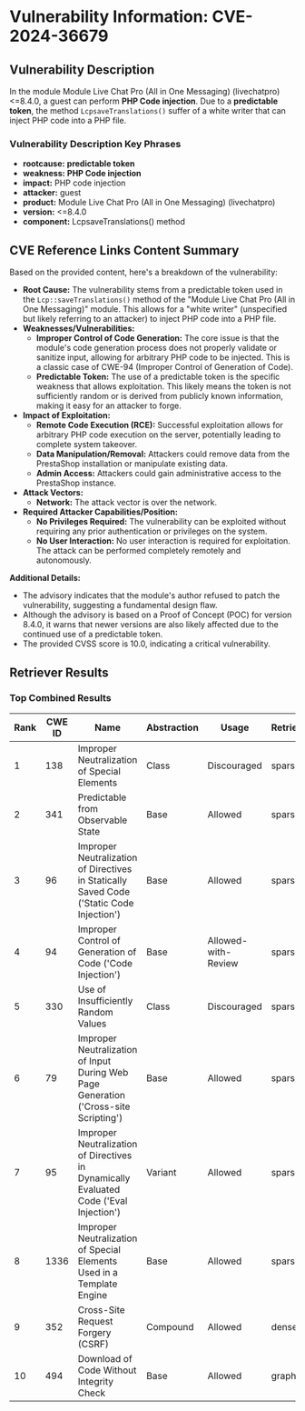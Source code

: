 # Vulnerability Information: CVE-2024-36679

## Vulnerability Description
In the module Module Live Chat Pro (All in One Messaging) (livechatpro) <=8.4.0, a guest can perform **PHP Code injection**. Due to a **predictable token**, the method `LcpsaveTranslations()` suffer of a white writer that can inject PHP code into a PHP file.

### Vulnerability Description Key Phrases
- **rootcause:** **predictable token**
- **weakness:** **PHP Code injection**
- **impact:** PHP code injection
- **attacker:** guest
- **product:** Module Live Chat Pro (All in One Messaging) (livechatpro)
- **version:** <=8.4.0
- **component:** LcpsaveTranslations() method

## CVE Reference Links Content Summary
Based on the provided content, here's a breakdown of the vulnerability:

*   **Root Cause:** The vulnerability stems from a predictable token used in the `Lcp::saveTranslations()` method of the "Module Live Chat Pro (All in One Messaging)" module. This allows for a "white writer" (unspecified but likely referring to an attacker) to inject PHP code into a PHP file.
*   **Weaknesses/Vulnerabilities:**
    *   **Improper Control of Code Generation:** The core issue is that the module's code generation process does not properly validate or sanitize input, allowing for arbitrary PHP code to be injected. This is a classic case of CWE-94 (Improper Control of Generation of Code).
    *   **Predictable Token:** The use of a predictable token is the specific weakness that allows exploitation. This likely means the token is not sufficiently random or is derived from publicly known information, making it easy for an attacker to forge.
*   **Impact of Exploitation:**
    *   **Remote Code Execution (RCE):** Successful exploitation allows for arbitrary PHP code execution on the server, potentially leading to complete system takeover.
    *   **Data Manipulation/Removal:** Attackers could remove data from the PrestaShop installation or manipulate existing data.
    *   **Admin Access:** Attackers could gain administrative access to the PrestaShop instance.
*   **Attack Vectors:**
    *   **Network:** The attack vector is over the network.
*   **Required Attacker Capabilities/Position:**
    *   **No Privileges Required:** The vulnerability can be exploited without requiring any prior authentication or privileges on the system.
    *   **No User Interaction:** No user interaction is required for exploitation. The attack can be performed completely remotely and autonomously.

**Additional Details:**

*   The advisory indicates that the module's author refused to patch the vulnerability, suggesting a fundamental design flaw.
*   Although the advisory is based on a Proof of Concept (POC) for version 8.4.0, it warns that newer versions are also likely affected due to the continued use of a predictable token.
*   The provided CVSS score is 10.0, indicating a critical vulnerability.

## Retriever Results

### Top Combined Results

| Rank | CWE ID | Name | Abstraction | Usage  | Retrievers | Individual Scores |
|------|--------|------|-------------|-------|------------|-------------------|
| 1 | 138 | Improper Neutralization of Special Elements | Class | Discouraged | sparse | 0.264 |
| 2 | 341 | Predictable from Observable State | Base | Allowed | sparse | 0.260 |
| 3 | 96 | Improper Neutralization of Directives in Statically Saved Code ('Static Code Injection') | Base | Allowed | sparse | 0.259 |
| 4 | 94 | Improper Control of Generation of Code ('Code Injection') | Base | Allowed-with-Review | sparse | 0.255 |
| 5 | 330 | Use of Insufficiently Random Values | Class | Discouraged | sparse | 0.253 |
| 6 | 79 | Improper Neutralization of Input During Web Page Generation ('Cross-site Scripting') | Base | Allowed | sparse | 0.252 |
| 7 | 95 | Improper Neutralization of Directives in Dynamically Evaluated Code ('Eval Injection') | Variant | Allowed | sparse | 0.251 |
| 8 | 1336 | Improper Neutralization of Special Elements Used in a Template Engine | Base | Allowed | sparse | 0.246 |
| 9 | 352 | Cross-Site Request Forgery (CSRF) | Compound | Allowed | dense | 0.501 |
| 10 | 494 | Download of Code Without Integrity Check | Base | Allowed | graph | 0.002 |

